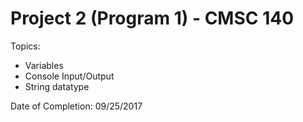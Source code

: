 # Project 2 (Program 1) - CMSC 140
Topics:
- Variables
- Console Input/Output
- String datatype

Date of Completion: 09/25/2017

